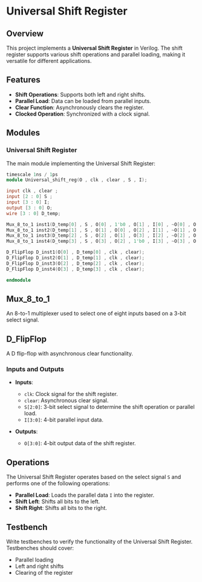 # Universal Shift Register

## Overview

This project implements a **Universal Shift Register** in Verilog. The shift register supports various shift operations and parallel loading, making it versatile for different applications.

## Features

- **Shift Operations**: Supports both left and right shifts.
- **Parallel Load**: Data can be loaded from parallel inputs.
- **Clear Function**: Asynchronously clears the register.
- **Clocked Operation**: Synchronized with a clock signal.

## Modules

### Universal Shift Register

The main module implementing the Universal Shift Register:

```verilog
timescale 1ns / 1ps
module Universal_shift_reg(O , clk , clear , S , I);

input clk , clear ;
input [2 : 0] S ; 
input [3 : 0] I; 
output [3 : 0] O;
wire [3 : 0] D_temp;

Mux_8_to_1 inst1(D_temp[0] , S , O[0] , 1'b0 , O[1] , I[0] , ~O[0] , O[3] , O[1] , O[2]);
Mux_8_to_1 inst2(D_temp[1] , S , O[1] , O[0] , O[2] , I[1] , ~O[1] , O[0] , O[2] , O[3]);
Mux_8_to_1 inst3(D_temp[2] , S , O[2] , O[1] , O[3] , I[2] , ~O[2] , O[1] , O[3] , O[0]);
Mux_8_to_1 inst4(D_temp[3] , S , O[3] , O[2] , 1'b0 , I[3] , ~O[3] , O[2] , O[0] , O[1]);

D_FlipFlop D_inst1(O[0] , D_temp[0] , clk , clear);
D_FlipFlop D_inst2(O[1] , D_temp[1] , clk , clear);
D_FlipFlop D_inst3(O[2] , D_temp[2] , clk , clear);
D_FlipFlop D_inst4(O[3] , D_temp[3] , clk , clear);

endmodule
```
## Mux_8_to_1
An 8-to-1 multiplexer used to select one of eight inputs based on a 3-bit select signal.

## D_FlipFlop
A D flip-flop with asynchronous clear functionality.

### Inputs and Outputs
- **Inputs**:
  - `clk`: Clock signal for the shift register.
  - `clear`: Asynchronous clear signal.
  - `S[2:0]`: 3-bit select signal to determine the shift operation or parallel load.
  - `I[3:0]`: 4-bit parallel input data.

- **Outputs**:
  - `O[3:0]`: 4-bit output data of the shift register.

## Operations
The Universal Shift Register operates based on the select signal `S` and performs one of the following operations:

- **Parallel Load**: Loads the parallel data `I` into the register.
- **Shift Left**: Shifts all bits to the left.
- **Shift Right**: Shifts all bits to the right.


## Testbench

Write testbenches to verify the functionality of the Universal Shift Register. Testbenches should cover:
- Parallel loading
- Left and right shifts
- Clearing of the register
